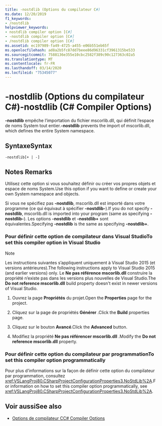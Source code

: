 ```yaml
---
title: -nostdlib (Options du compilateur C#)
ms.date: 12/20/2019
f1_keywords:
- /nostdlib
helpviewer_keywords:
- nostdlib compiler option [C#]
- -nostdlib compiler option [C#]
- /nostdlib compiler option [C#]
ms.assetid: ec197989-fa49-4725-a455-e06b551eb65f
ms.openlocfilehash: ad8a2b5fc87dd7beee86d96331cf3961315be533
ms.sourcegitcommit: 7588136e355e10cbc2582f389c90c127363c02a5
ms.translationtype: MT
ms.contentlocale: fr-FR
ms.lasthandoff: 03/14/2020
ms.locfileid: "75345077"
---
```

# <a name="-nostdlib-c-compiler-options"></a><span data-ttu-id="0a51e-102">-nostdlib (Options du compilateur C#)</span><span class="sxs-lookup"><span data-stu-id="0a51e-102">-nostdlib (C# Compiler Options)</span></span>

<span data-ttu-id="0a51e-103">**-nostdlib** empêche l’importation du fichier mscorlib.dll, qui définit l’espace de noms System tout entier.</span><span class="sxs-lookup"><span data-stu-id="0a51e-103">**-nostdlib** prevents the import of mscorlib.dll, which defines the entire System namespace.</span></span>

## <a name="syntax"></a><span data-ttu-id="0a51e-104">Syntaxe</span><span class="sxs-lookup"><span data-stu-id="0a51e-104">Syntax</span></span>

```console
-nostdlib[+ | -]
```

## <a name="remarks"></a><span data-ttu-id="0a51e-105">Notes </span><span class="sxs-lookup"><span data-stu-id="0a51e-105">Remarks</span></span>

<span data-ttu-id="0a51e-106">Utilisez cette option si vous souhaitez définir ou créer vos propres objets et espace de noms System.</span><span class="sxs-lookup"><span data-stu-id="0a51e-106">Use this option if you want to define or create your own System namespace and objects.</span></span>

<span data-ttu-id="0a51e-107">Si vous ne spécifiez pas **-nostdlib**, mscorlib.dll est importé dans votre programme (ce qui équivaut à spécifier **-nostdlib-**).</span><span class="sxs-lookup"><span data-stu-id="0a51e-107">If you do not specify **-nostdlib**, mscorlib.dll is imported into your program (same as specifying **-nostdlib-**).</span></span> <span data-ttu-id="0a51e-108">Les options **-nostdlib** et **-nostdlib+** sont équivalentes.</span><span class="sxs-lookup"><span data-stu-id="0a51e-108">Specifying **-nostdlib** is the same as specifying **-nostdlib+**.</span></span>

### <a name="to-set-this-compiler-option-in-visual-studio"></a><span data-ttu-id="0a51e-109">Pour définir cette option de compilateur dans Visual Studio</span><span class="sxs-lookup"><span data-stu-id="0a51e-109">To set this compiler option in Visual Studio</span></span>

> [!NOTE]
> <span data-ttu-id="0a51e-110">Les instructions suivantes s’appliquent uniquement à Visual Studio 2015 (et versions antérieures).</span><span class="sxs-lookup"><span data-stu-id="0a51e-110">The following instructions apply to Visual Studio 2015 (and earlier versions) only.</span></span> <span data-ttu-id="0a51e-111">Le **Ne pas référence mscorlib.dll** construire la propriété n’existe pas dans les versions plus nouvelles de Visual Studio.</span><span class="sxs-lookup"><span data-stu-id="0a51e-111">The **Do not reference mscorlib.dll** build property doesn't exist in newer versions of Visual Studio.</span></span>

1. <span data-ttu-id="0a51e-112">Ouvrez la page **Propriétés** du projet.</span><span class="sxs-lookup"><span data-stu-id="0a51e-112">Open the **Properties** page for the project.</span></span>

2. <span data-ttu-id="0a51e-113">Cliquez sur la page de propriétés **Générer** .</span><span class="sxs-lookup"><span data-stu-id="0a51e-113">Click the **Build** properties page.</span></span>

3. <span data-ttu-id="0a51e-114">Cliquez sur le bouton **Avancé**.</span><span class="sxs-lookup"><span data-stu-id="0a51e-114">Click the **Advanced** button.</span></span>

4. <span data-ttu-id="0a51e-115">Modifiez la propriété **Ne pas référencer mscorlib.dll** .</span><span class="sxs-lookup"><span data-stu-id="0a51e-115">Modify the **Do not reference mscorlib.dll** property.</span></span>

### <a name="to-set-this-compiler-option-programmatically"></a><span data-ttu-id="0a51e-116">Pour définir cette option du compilateur par programmation</span><span class="sxs-lookup"><span data-stu-id="0a51e-116">To set this compiler option programmatically</span></span>

<span data-ttu-id="0a51e-117">Pour plus d’informations sur la façon de définir cette option du compilateur par programmation, consultez <xref:VSLangProj80.CSharpProjectConfigurationProperties3.NoStdLib%2A>.</span><span class="sxs-lookup"><span data-stu-id="0a51e-117">For information on how to set this compiler option programmatically, see <xref:VSLangProj80.CSharpProjectConfigurationProperties3.NoStdLib%2A>.</span></span>

## <a name="see-also"></a><span data-ttu-id="0a51e-118">Voir aussi</span><span class="sxs-lookup"><span data-stu-id="0a51e-118">See also</span></span>

- [<span data-ttu-id="0a51e-119">Options de compilateur C</span><span class="sxs-lookup"><span data-stu-id="0a51e-119">C# Compiler Options</span></span>](./index.md)
